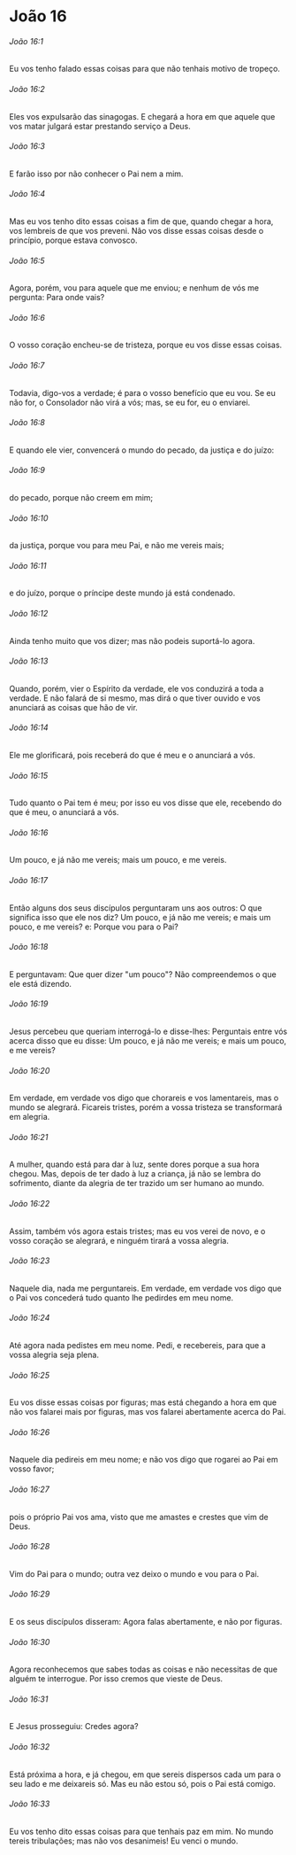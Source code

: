 # João 16

###### João 16:1

Eu vos tenho falado essas coisas para que não tenhais motivo de tropeço.

###### João 16:2

Eles vos expulsarão das sinagogas. E chegará a hora em que aquele que vos matar julgará estar prestando serviço a Deus.

###### João 16:3

E farão isso por não conhecer o Pai nem a mim.

###### João 16:4

Mas eu vos tenho dito essas coisas a fim de que, quando chegar a hora, vos lembreis de que vos preveni. Não vos disse essas coisas desde o princípio, porque estava convosco.

###### João 16:5

Agora, porém, vou para aquele que me enviou; e nenhum de vós me pergunta: Para onde vais?

###### João 16:6

O vosso coração encheu-se de tristeza, porque eu vos disse essas coisas.

###### João 16:7

Todavia, digo-vos a verdade; é para o vosso benefício que eu vou. Se eu não for, o Consolador não virá a vós; mas, se eu for, eu o enviarei.

###### João 16:8

E quando ele vier, convencerá o mundo do pecado, da justiça e do juízo:

###### João 16:9

do pecado, porque não creem em mim;

###### João 16:10

da justiça, porque vou para meu Pai, e não me vereis mais;

###### João 16:11

e do juízo, porque o príncipe deste mundo já está condenado.

###### João 16:12

Ainda tenho muito que vos dizer; mas não podeis suportá-lo agora.

###### João 16:13

Quando, porém, vier o Espírito da verdade, ele vos conduzirá a toda a verdade. E não falará de si mesmo, mas dirá o que tiver ouvido e vos anunciará as coisas que hão de vir.

###### João 16:14

Ele me glorificará, pois receberá do que é meu e o anunciará a vós.

###### João 16:15

Tudo quanto o Pai tem é meu; por isso eu vos disse que ele, recebendo do que é meu, o anunciará a vós.

###### João 16:16

Um pouco, e já não me vereis; mais um pouco, e me vereis.

###### João 16:17

Então alguns dos seus discípulos perguntaram uns aos outros: O que significa isso que ele nos diz? Um pouco, e já não me vereis; e mais um pouco, e me vereis? e: Porque vou para o Pai?

###### João 16:18

E perguntavam: Que quer dizer "um pouco"? Não compreendemos o que ele está dizendo.

###### João 16:19

Jesus percebeu que queriam interrogá-lo e disse-lhes: Perguntais entre vós acerca disso que eu disse: Um pouco, e já não me vereis; e mais um pouco, e me vereis?

###### João 16:20

Em verdade, em verdade vos digo que chorareis e vos lamentareis, mas o mundo se alegrará. Ficareis tristes, porém a vossa tristeza se transformará em alegria.

###### João 16:21

A mulher, quando está para dar à luz, sente dores porque a sua hora chegou. Mas, depois de ter dado à luz a criança, já não se lembra do sofrimento, diante da alegria de ter trazido um ser humano ao mundo.

###### João 16:22

Assim, também vós agora estais tristes; mas eu vos verei de novo, e o vosso coração se alegrará, e ninguém tirará a vossa alegria.

###### João 16:23

Naquele dia, nada me perguntareis. Em verdade, em verdade vos digo que o Pai vos concederá tudo quanto lhe pedirdes em meu nome.

###### João 16:24

Até agora nada pedistes em meu nome. Pedi, e recebereis, para que a vossa alegria seja plena.

###### João 16:25

Eu vos disse essas coisas por figuras; mas está chegando a hora em que não vos falarei mais por figuras, mas vos falarei abertamente acerca do Pai.

###### João 16:26

Naquele dia pedireis em meu nome; e não vos digo que rogarei ao Pai em vosso favor;

###### João 16:27

pois o próprio Pai vos ama, visto que me amastes e crestes que vim de Deus.

###### João 16:28

Vim do Pai para o mundo; outra vez deixo o mundo e vou para o Pai.

###### João 16:29

E os seus discípulos disseram: Agora falas abertamente, e não por figuras.

###### João 16:30

Agora reconhecemos que sabes todas as coisas e não necessitas de que alguém te interrogue. Por isso cremos que vieste de Deus.

###### João 16:31

E Jesus prosseguiu: Credes agora?

###### João 16:32

Está próxima a hora, e já chegou, em que sereis dispersos cada um para o seu lado e me deixareis só. Mas eu não estou só, pois o Pai está comigo.

###### João 16:33

Eu vos tenho dito essas coisas para que tenhais paz em mim. No mundo tereis tribulações; mas não vos desanimeis! Eu venci o mundo.

